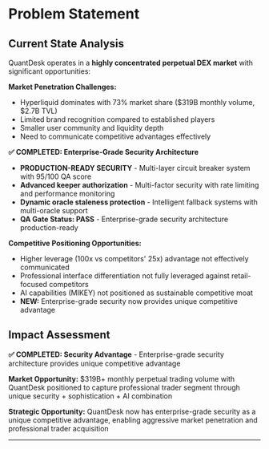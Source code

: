# Problem Statement

## Current State Analysis

QuantDesk operates in a **highly concentrated perpetual DEX market** with significant opportunities:

**Market Penetration Challenges:**
- Hyperliquid dominates with 73% market share ($319B monthly volume, $2.7B TVL)
- Limited brand recognition compared to established players
- Smaller user community and liquidity depth
- Need to communicate competitive advantages effectively

**✅ COMPLETED: Enterprise-Grade Security Architecture**
- **PRODUCTION-READY SECURITY** - Multi-layer circuit breaker system with 95/100 QA score
- **Advanced keeper authorization** - Multi-factor security with rate limiting and performance monitoring
- **Dynamic oracle staleness protection** - Intelligent fallback systems with multi-oracle support
- **QA Gate Status: PASS** - Enterprise-grade security architecture production-ready

**Competitive Positioning Opportunities:**
- Higher leverage (100x vs competitors' 25x) advantage not effectively communicated
- Professional interface differentiation not fully leveraged against retail-focused competitors
- AI capabilities (MIKEY) not positioned as sustainable competitive moat
- **NEW:** Enterprise-grade security now provides unique competitive advantage

## Impact Assessment

**✅ COMPLETED: Security Advantage** - Enterprise-grade security architecture provides unique competitive advantage

**Market Opportunity:** $319B+ monthly perpetual trading volume with QuantDesk positioned to capture professional trader segment through unique security + sophistication + AI combination

**Strategic Opportunity:** QuantDesk now has enterprise-grade security as a unique competitive advantage, enabling aggressive market penetration and professional trader acquisition

---

